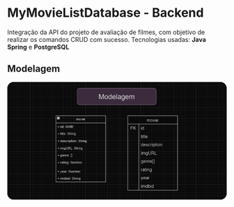<h1>MyMovieListDatabase - Backend</h1>

Integração da API do projeto de avaliação de filmes, com objetivo de realizar os comandos CRUD com sucesso.
Tecnologias usadas: <b>Java Spring</b> e <b>PostgreSQL</b>

<h2>Modelagem </h2>

<img src="modelagem.png" alt="modelagem" width="600">

